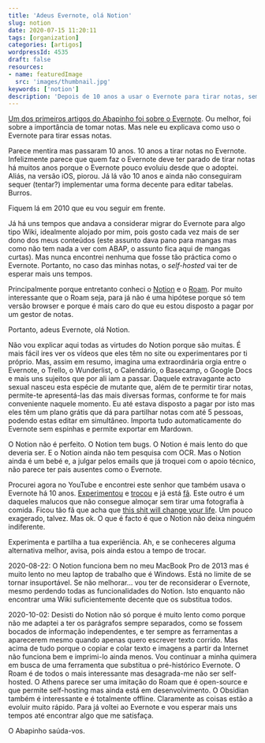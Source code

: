 ```yaml
---
title: 'Adeus Evernote, olá Notion'
slug: notion
date: 2020-07-15 11:20:11
tags: [organization]
categories: [artigos]
wordpressId: 4535
draft: false
resources:
- name: featuredImage
  src: 'images/thumbnail.jpg'
keywords: ['notion']
description: 'Depois de 10 anos a usar o Evernote para tirar notas, sem que este tenha evoluído grande coisa, decidi mudar para o Notion que é extraordinário.'
---
```

[Um dos primeiros artigos do Abapinho foi sobre o Evernote][1]. Ou melhor, foi sobre a importância de tomar notas. Mas nele eu explicava como uso o Evernote para tirar essas notas.

Parece mentira mas passaram 10 anos. 10 anos a tirar notas no Evernote. Infelizmente parece que quem faz o Evernote deve ter parado de tirar notas há muitos anos porque o Evernote pouco evoluiu desde que o adoptei. Aliás, na versão iOS, piorou. Já lá vão 10 anos e ainda não conseguiram sequer (tentar?) implementar uma forma decente para editar tabelas. Burros.

<!--more-->

Fiquem lá em 2010 que eu vou seguir em frente.

Já há uns tempos que andava a considerar migrar do Evernote para algo tipo Wiki, idealmente alojado por mim, pois gosto cada vez mais de ser dono dos meus conteúdos (este assunto dava pano para mangas mas como não tem nada a ver com ABAP, o assunto fica aqui de mangas curtas). Mas nunca encontrei nenhuma que fosse tão práctica como o Evernote. Portanto, no caso das minhas notas, o _self-hosted_ vai ter de esperar mais uns tempos.

Principalmente porque entretanto conheci o [Notion][2] e o [Roam][3]. Por muito interessante que o Roam seja, para já não é uma hipótese porque só tem versão browser e porque é mais caro do que eu estou disposto a pagar por um gestor de notas.

Portanto, adeus Evernote, olá Notion.

Não vou explicar aqui todas as virtudes do Notion porque são muitas. É mais fácil ires ver os vídeos que eles têm no site ou experimentares por ti próprio. Mas, assim em resumo, imagina uma extraordinária orgia entre o Evernote, o Trello, o Wunderlist, o Calendário, o Basecamp, o Google Docs e mais uns sujeitos que por ali iam a passar. Daquele extravagante acto sexual nasceu esta espécie de mutante que, além de te permitir tirar notas, permite-te apresentá-las das mais diversas formas, conforme te for mais conveniente naquele momento. Eu até estava disposto a pagar por isto mas eles têm um plano grátis que dá para partilhar notas com até 5 pessoas, podendo estas editar em simultâneo. Importa tudo automaticamente do Evernote sem espinhas e permite exportar em Mardown.

O Notion não é perfeito. O Notion tem bugs. O Notion é mais lento do que deveria ser. E o Notion ainda não tem pesquisa com OCR. Mas o Notion ainda é um bebé e, a julgar pelos emails que já troquei com o apoio técnico, não parece ter pais ausentes como o Evernote.

Procurei agora no YouTube e encontrei este senhor que também usava o Evernote há 10 anos. [Experimentou][4] e [trocou][5] e já está [fã][6]. Este outro é um daqueles malucos que não consegue almoçar sem tirar uma fotografia à comida. Ficou tão fã que acha que [this shit will change your life][7]. Um pouco exagerado, talvez. Mas ok. O que é facto é que o Notion não deixa ninguém indiferente.

Experimenta e partilha a tua experiência. Ah, e se conheceres alguma alternativa melhor, avisa, pois ainda estou a tempo de trocar.

2020-08-22: O Notion funciona bem no meu MacBook Pro de 2013 mas é muito lento no meu laptop de trabalho que é Windows. Está no limite de se tornar insuportável. Se não melhorar... vou ter de reconsiderar o Evernote, mesmo perdendo todas as funcionalidades do Notion. Isto enquanto não encontrar uma Wiki suficientemente decente que os substitua todos.

2020-10-02: Desisti do Notion não só porque é muito lento como porque não me adaptei a ter os parágrafos sempre separados, como se fossem bocados de informação independentes, e ter sempre as ferramentas a aparecerem mesmo quando apenas quero escrever texto corrido. Mas acima de tudo porque o copiar e colar texto e imagens a partir da Internet não funciona bem e imprimi-lo ainda menos. Vou continuar a minha quimera em busca de uma ferramenta que substitua o pré-histórico Evernote. O Roam é de todos o mais interessante mas desagrada-me não ser self-hosted. O Athens parece ser uma imitação do Roam que é open-source e que permite self-hosting mas ainda está em desenvolvimento. O Obsidian também é interessante e é totalmente offline. Claramente as coisas estão a evoluir muito rápido. Para já voltei ao Evernote e vou esperar mais uns tempos até encontrar algo que me satisfaça.

O Abapinho saúda-vos.

   [1]: https://abapinho.com/en/2010/04/evernote/
   [2]: https://www.notion.so/
   [3]: https://roamresearch.com/
   [4]: https://www.youtube.com/watch?v=ONv_4aR_7e0
   [5]: https://www.youtube.com/watch?v=yNq9rbVKBSQ
   [6]: https://www.youtube.com/watch?v=D1mLBbn7UpU
   [7]: https://youtu.be/zYxcrl-GeBU?t=327
